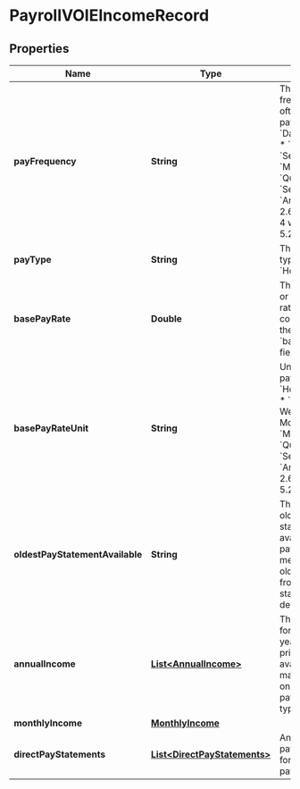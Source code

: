 

# PayrollVOIEIncomeRecord


## Properties

| Name | Type | Description | Notes |
|------------ | ------------- | ------------- | -------------|
|**payFrequency** | **String** | The current pay frequency or how often a regular pay check is:  * &#x60;Daily&#x60;  * &#x60;Weekly&#x60;  * &#x60;Bi-Weekly&#x60;  * &#x60;Semi-Monthly&#x60;  * &#x60;Monthly&#x60;  * &#x60;Quarterly&#x60;  * &#x60;Semi-Annual&#x60;  * &#x60;Annual&#x60;  * &#x60;Every 2.6 wks&#x60;  * &#x60;Every 4 wks&#x60;  * &#x60;Every 5.2 wks&#x60;  * &#x60;Other&#x60;  |  [optional] |
|**payType** | **String** | The current pay type:  * &#x60;Salary&#x60;  * &#x60;Hourly&#x60;  * &#x60;Daily&#x60;  |  [optional] |
|**basePayRate** | **Double** | The current base or regular pay rate. Please use in conjunction with the &#x60;basePayRateUnit&#x60; field. |  [optional] |
|**basePayRateUnit** | **String** | Unit for the base pay rate:  * &#x60;Hourly&#x60;  * &#x60;Daily&#x60;  * &#x60;Weekly&#x60;  * &#x60;Bi-Weekly&#x60;  * &#x60;Semi-Monthly&#x60;  * &#x60;Monthly&#x60;  * &#x60;Quarterly&#x60;  * &#x60;Semi-Annual&#x60;  * &#x60;Annual&#x60;  * &#x60;Every 2.6 wks&#x60;  * &#x60;Every 5.2 wks&#x60;  * &#x60;Other&#x60;  |  [optional] |
|**oldestPayStatementAvailable** | **String** | The date of the oldest direct pay statement available from the payroll source, as measured by the oldest &#x60;payDate&#x60; from all the pay statements delivered. |  [optional] |
|**annualIncome** | [**List&lt;AnnualIncome&gt;**](AnnualIncome.md) | The annual pay for the current year, through prior year 2 (as available)  This is a mandatory field only for VOIE-payroll report type. |  [optional] |
|**monthlyIncome** | [**MonthlyIncome**](MonthlyIncome.md) |  |  [optional] |
|**directPayStatements** | [**List&lt;DirectPayStatements&gt;**](DirectPayStatements.md) | An array of payment histories for each available paycheck |  [optional] |




